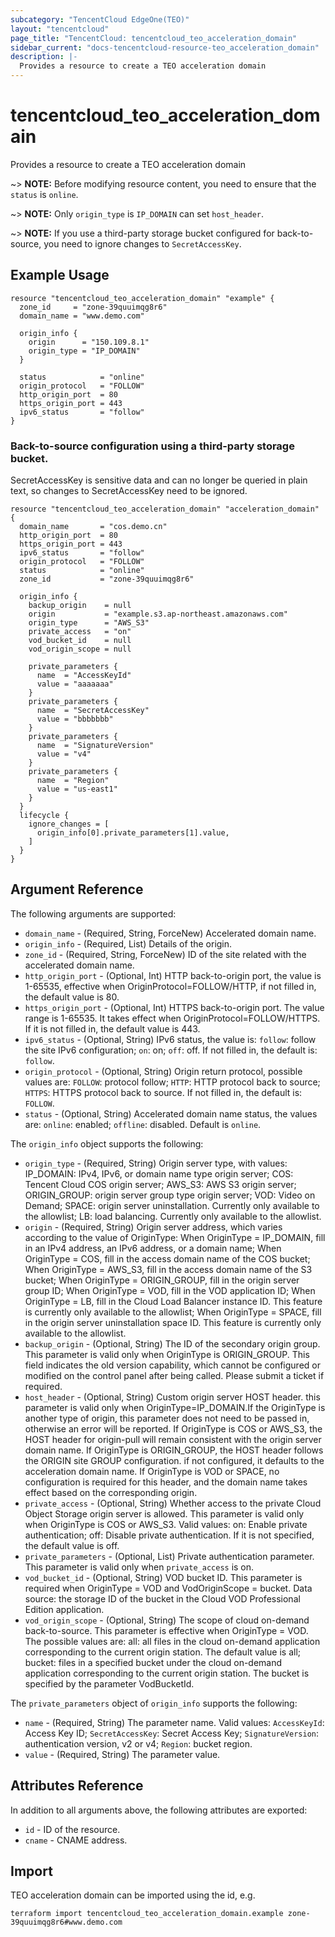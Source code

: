 ```yaml
---
subcategory: "TencentCloud EdgeOne(TEO)"
layout: "tencentcloud"
page_title: "TencentCloud: tencentcloud_teo_acceleration_domain"
sidebar_current: "docs-tencentcloud-resource-teo_acceleration_domain"
description: |-
  Provides a resource to create a TEO acceleration domain
---
```


# tencentcloud_teo_acceleration_domain

Provides a resource to create a TEO acceleration domain

~> **NOTE:** Before modifying resource content, you need to ensure that the `status` is `online`.

~> **NOTE:** Only `origin_type` is `IP_DOMAIN` can set `host_header`.

~> **NOTE:** If you use a third-party storage bucket configured for back-to-source, you need to ignore changes to `SecretAccessKey`.

## Example Usage

```hcl
resource "tencentcloud_teo_acceleration_domain" "example" {
  zone_id     = "zone-39quuimqg8r6"
  domain_name = "www.demo.com"

  origin_info {
    origin      = "150.109.8.1"
    origin_type = "IP_DOMAIN"
  }

  status            = "online"
  origin_protocol   = "FOLLOW"
  http_origin_port  = 80
  https_origin_port = 443
  ipv6_status       = "follow"
}
```

### Back-to-source configuration using a third-party storage bucket.

SecretAccessKey is sensitive data and can no longer be queried in plain text, so changes to SecretAccessKey need to be ignored.

```hcl
resource "tencentcloud_teo_acceleration_domain" "acceleration_domain" {
  domain_name       = "cos.demo.cn"
  http_origin_port  = 80
  https_origin_port = 443
  ipv6_status       = "follow"
  origin_protocol   = "FOLLOW"
  status            = "online"
  zone_id           = "zone-39quuimqg8r6"

  origin_info {
    backup_origin    = null
    origin           = "example.s3.ap-northeast.amazonaws.com"
    origin_type      = "AWS_S3"
    private_access   = "on"
    vod_bucket_id    = null
    vod_origin_scope = null

    private_parameters {
      name  = "AccessKeyId"
      value = "aaaaaaa"
    }
    private_parameters {
      name  = "SecretAccessKey"
      value = "bbbbbbb"
    }
    private_parameters {
      name  = "SignatureVersion"
      value = "v4"
    }
    private_parameters {
      name  = "Region"
      value = "us-east1"
    }
  }
  lifecycle {
    ignore_changes = [
      origin_info[0].private_parameters[1].value,
    ]
  }
}
```

## Argument Reference

The following arguments are supported:

* `domain_name` - (Required, String, ForceNew) Accelerated domain name.
* `origin_info` - (Required, List) Details of the origin.
* `zone_id` - (Required, String, ForceNew) ID of the site related with the accelerated domain name.
* `http_origin_port` - (Optional, Int) HTTP back-to-origin port, the value is 1-65535, effective when OriginProtocol=FOLLOW/HTTP, if not filled in, the default value is 80.
* `https_origin_port` - (Optional, Int) HTTPS back-to-origin port. The value range is 1-65535. It takes effect when OriginProtocol=FOLLOW/HTTPS. If it is not filled in, the default value is 443.
* `ipv6_status` - (Optional, String) IPv6 status, the value is: `follow`: follow the site IPv6 configuration; `on`: on; `off`: off. If not filled in, the default is: `follow`.
* `origin_protocol` - (Optional, String) Origin return protocol, possible values are: `FOLLOW`: protocol follow; `HTTP`: HTTP protocol back to source; `HTTPS`: HTTPS protocol back to source. If not filled in, the default is: `FOLLOW`.
* `status` - (Optional, String) Accelerated domain name status, the values are: `online`: enabled; `offline`: disabled. Default is `online`.

The `origin_info` object supports the following:

* `origin_type` - (Required, String) Origin server type, with values: IP_DOMAIN: IPv4, IPv6, or domain name type origin server; COS: Tencent Cloud COS origin server; AWS_S3: AWS S3 origin server; ORIGIN_GROUP: origin server group type origin server; VOD: Video on Demand; SPACE: origin server uninstallation. Currently only available to the allowlist; LB: load balancing. Currently only available to the allowlist.
* `origin` - (Required, String) Origin server address, which varies according to the value of OriginType: When OriginType = IP_DOMAIN, fill in an IPv4 address, an IPv6 address, or a domain name; When OriginType = COS, fill in the access domain name of the COS bucket; When OriginType = AWS_S3, fill in the access domain name of the S3 bucket; When OriginType = ORIGIN_GROUP, fill in the origin server group ID; When OriginType = VOD, fill in the VOD application ID; When OriginType = LB, fill in the Cloud Load Balancer instance ID. This feature is currently only available to the allowlist; When OriginType = SPACE, fill in the origin server uninstallation space ID. This feature is currently only available to the allowlist.
* `backup_origin` - (Optional, String) The ID of the secondary origin group. This parameter is valid only when OriginType is ORIGIN_GROUP. This field indicates the old version capability, which cannot be configured or modified on the control panel after being called. Please submit a ticket if required.
* `host_header` - (Optional, String) Custom origin server HOST header. this parameter is valid only when OriginType=IP_DOMAIN.If the OriginType is another type of origin, this parameter does not need to be passed in, otherwise an error will be reported. If OriginType is COS or AWS_S3, the HOST header for origin-pull will remain consistent with the origin server domain name. If OriginType is ORIGIN_GROUP, the HOST header follows the ORIGIN site GROUP configuration. if not configured, it defaults to the acceleration domain name. If OriginType is VOD or SPACE, no configuration is required for this header, and the domain name takes effect based on the corresponding origin.
* `private_access` - (Optional, String) Whether access to the private Cloud Object Storage origin server is allowed. This parameter is valid only when OriginType is COS or AWS_S3. Valid values: on: Enable private authentication; off: Disable private authentication. If it is not specified, the default value is off.
* `private_parameters` - (Optional, List) Private authentication parameter. This parameter is valid only when `private_access` is on.
* `vod_bucket_id` - (Optional, String) VOD bucket ID. This parameter is required when OriginType = VOD and VodOriginScope = bucket. Data source: the storage ID of the bucket in the Cloud VOD Professional Edition application.
* `vod_origin_scope` - (Optional, String) The scope of cloud on-demand back-to-source. This parameter is effective when OriginType = VOD. The possible values are: all: all files in the cloud on-demand application corresponding to the current origin station. The default value is all; bucket: files in a specified bucket under the cloud on-demand application corresponding to the current origin station. The bucket is specified by the parameter VodBucketId.

The `private_parameters` object of `origin_info` supports the following:

* `name` - (Required, String) The parameter name. Valid values: `AccessKeyId`: Access Key ID; `SecretAccessKey`: Secret Access Key; `SignatureVersion`: authentication version, v2 or v4; `Region`: bucket region.
* `value` - (Required, String) The parameter value.

## Attributes Reference

In addition to all arguments above, the following attributes are exported:

* `id` - ID of the resource.
* `cname` - CNAME address.


## Import

TEO acceleration domain can be imported using the id, e.g.

```
terraform import tencentcloud_teo_acceleration_domain.example zone-39quuimqg8r6#www.demo.com
```

